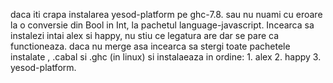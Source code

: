 daca iti crapa instalarea yesod-platform pe ghc-7.8. sau nu nuami cu eroare la o conversie din Bool in Int, la pachetul language-javascript. Incearca sa instalezi intai alex si happy, nu stiu ce legatura are dar se pare ca functioneaza. daca nu merge asa incearca sa stergi toate pachetele instalate , .cabal si .ghc (in linux) si instalaeaza in ordine: 1. alex 2. happy 3. yesod-platform.

